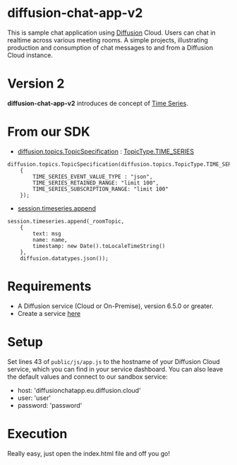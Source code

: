 # diffusion-chat-app-v2

This is sample chat application using [Diffusion](https://www.pushtechnology.com/product-overview) Cloud.
Users can chat in realtime across various meeting rooms.
A simple projects, illustrating production and consumption of chat messages to and from a Diffusion Cloud instance.

# Version 2

**diffusion-chat-app-v2** introduces de concept of [Time Series](https://docs.pushtechnology.com/docs/6.5.1/manual/html/designguide/data/topics/timeseries_topics.html).

# From our SDK

* [diffusion.topics.TopicSpecification](https://docs.pushtechnology.com/docs/6.5.1/js/classes/topicspecification.html) : [TopicType.TIME_SERIES](https://docs.pushtechnology.com/docs/6.5.1/js/globals.html#topictypeenum.time_series)

```
diffusion.topics.TopicSpecification(diffusion.topics.TopicType.TIME_SERIES, 
	{
		TIME_SERIES_EVENT_VALUE_TYPE : "json",
		TIME_SERIES_RETAINED_RANGE: "limit 100",
		TIME_SERIES_SUBSCRIPTION_RANGE: "limit 100"
	});
```
* [session.timeseries.append](https://docs.pushtechnology.com/docs/6.5.1/js/interfaces/timeseries.html#append)
```
session.timeseries.append(_roomTopic,
	{
		text: msg 
		name: name,
		timestamp: new Date().toLocaleTimeString()
	},
	diffusion.datatypes.json());
```
			   

# Requirements

* A Diffusion service (Cloud or On-Premise), version 6.5.0 or greater.
* Create a service [here](https://management.ad.diffusion.cloud/)

# Setup

Set lines 43 of `public/js/app.js` to the hostname of your Diffusion Cloud service, which you can find in your service dashboard.
You can also leave the default values and connect to our sandbox service:
* host: 'diffusionchatapp.eu.diffusion.cloud'
* user: 'user'
* password: 'password'

# Execution

Really easy, just open the index.html file and off you go!

